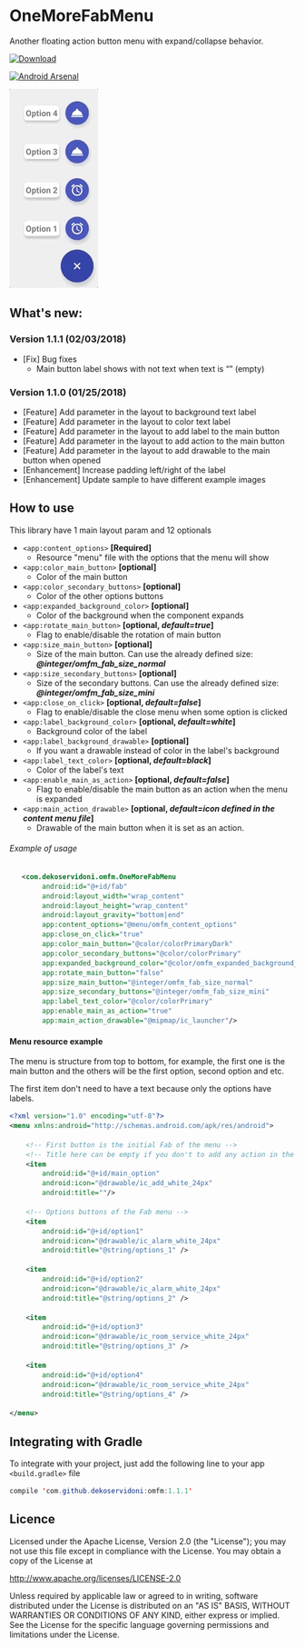 # OneMoreFabMenu

Another floating action button menu with expand/collapse behavior.

 [ ![Download](https://api.bintray.com/packages/dekoservidoni/AndroidLibs/OMFM/images/download.svg) ](https://bintray.com/dekoservidoni/AndroidLibs/OMFM/_latestVersion)
 
 [![Android Arsenal](https://img.shields.io/badge/Android%20Arsenal-OneMoreFabMenu-brightgreen.svg?style=flat)](https://android-arsenal.com/details/1/6280)

![Example gif](/images/example_v1.0.3.gif) 

## What's new:

### Version 1.1.1 (02/03/2018)
* [Fix] Bug fixes
  * Main button label shows with not text when text is “” (empty)

### Version 1.1.0 (01/25/2018)
* [Feature] Add parameter in the layout to background text label
* [Feature] Add parameter in the layout to color text label
* [Feature] Add parameter in the layout to add label to the main button
* [Feature] Add parameter in the layout to add action to the main button
* [Feature] Add parameter in the layout to add drawable to the main button when opened
* [Enhancement] Increase padding left/right of the label
* [Enhancement] Update sample to have different example images

## How to use

This library have 1 main layout param and 12 optionals

* `<app:content_options>` **[Required]** 
   * Resource "menu" file with the options that the menu will show<br>
* `<app:color_main_button>` **[optional]** 
   * Color of the main button<br>
* `<app:color_secondary_buttons>` **[optional]** 
   * Color of the other options buttons<br>
* `<app:expanded_background_color>` **[optional]** 
   * Color of the background when the component expands<br>
* `<app:rotate_main_button>` **[optional, *default=true*]** 
   * Flag to enable/disable the rotation of main button<br>
* `<app:size_main_button>` **[optional]** 
   * Size of the main button. Can use the already defined size: ***@integer/omfm_fab_size_normal***<br>
* `<app:size_secondary_buttons>` **[optional]** 
   * Size of the secondary buttons. Can use the already defined size: ***@integer/omfm_fab_size_mini***<br>
* `<app:close_on_click>` **[optional, *default=false*]** 
   * Flag to enable/disable the close menu when some option is clicked<br>
* `<app:label_background_color>` **[optional, *default=white*]** 
   * Background color of the label<br>
* `<app:label_background_drawable>` **[optional]** 
   * If you want a drawable instead of color in the label's background<br>
* `<app:label_text_color>` **[optional, *default=black*]** 
   * Color of the label's text<br>
* `<app:enable_main_as_action>` **[optional, *default=false*]** 
   * Flag to enable/disable the main button as an action when the menu is expanded<br>
* `<app:main_action_drawable>` **[optional, *default=icon defined in the content menu file*]** 
   * Drawable of the main button when it is set as an action.<br>

###### Example of usage

```xml
   <com.dekoservidoni.omfm.OneMoreFabMenu
        android:id="@+id/fab"
        android:layout_width="wrap_content"
        android:layout_height="wrap_content"
        android:layout_gravity="bottom|end"
        app:content_options="@menu/omfm_content_options"
        app:close_on_click="true"
        app:color_main_button="@color/colorPrimaryDark"
        app:color_secondary_buttons="@color/colorPrimary"
        app:expanded_background_color="@color/omfm_expanded_background_sample"
        app:rotate_main_button="false"
        app:size_main_button="@integer/omfm_fab_size_normal"
        app:size_secondary_buttons="@integer/omfm_fab_size_mini"
        app:label_text_color="@color/colorPrimary"
        app:enable_main_as_action="true"
        app:main_action_drawable="@mipmap/ic_launcher"/>
```

#### Menu resource example

The menu is structure from top to bottom, for example, the first one is the main button
and the others will be the first option, second option and etc.

The first item don't need to have a text because only the options have labels.

```xml
<?xml version="1.0" encoding="utf-8"?>
<menu xmlns:android="http://schemas.android.com/apk/res/android">

    <!-- First button is the initial Fab of the menu -->
    <!-- Title here can be empty if you don't to add any action in the main button -->
    <item
        android:id="@+id/main_option"
        android:icon="@drawable/ic_add_white_24px"
        android:title=""/>

    <!-- Options buttons of the Fab menu -->
    <item
        android:id="@+id/option1"
        android:icon="@drawable/ic_alarm_white_24px"
        android:title="@string/options_1" />

    <item
        android:id="@+id/option2"
        android:icon="@drawable/ic_alarm_white_24px"
        android:title="@string/options_2" />

    <item
        android:id="@+id/option3"
        android:icon="@drawable/ic_room_service_white_24px"
        android:title="@string/options_3" />

    <item
        android:id="@+id/option4"
        android:icon="@drawable/ic_room_service_white_24px"
        android:title="@string/options_4" />

</menu>
```

## Integrating with Gradle

To integrate with your project, just add the following line to your app `<build.gradle>` file

```java
compile 'com.github.dekoservidoni:omfm:1.1.1'
```

## Licence

Licensed under the Apache License, Version 2.0 (the "License"); you may not use this file except in compliance with the License. You may obtain a copy of the License at

http://www.apache.org/licenses/LICENSE-2.0

Unless required by applicable law or agreed to in writing, software distributed under the License is distributed on an "AS IS" BASIS, WITHOUT WARRANTIES OR CONDITIONS OF ANY KIND, either express or implied. See the License for the specific language governing permissions and limitations under the License.

